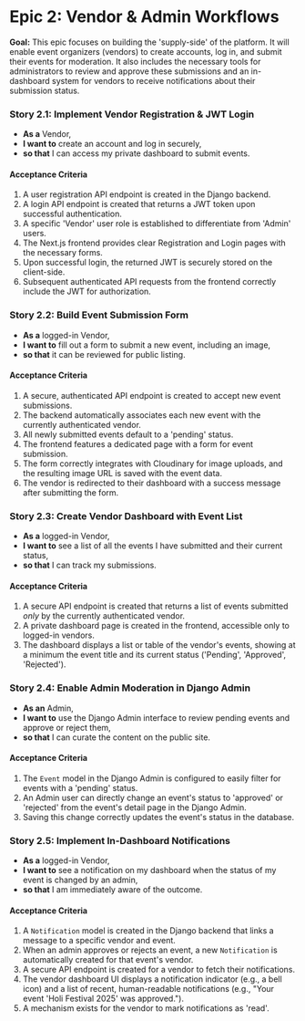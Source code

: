 # Epic 2: Vendor & Admin Workflows

**Goal:** This epic focuses on building the 'supply-side' of the platform. It will enable event organizers (vendors) to create accounts, log in, and submit their events for moderation. It also includes the necessary tools for administrators to review and approve these submissions and an in-dashboard system for vendors to receive notifications about their submission status.

### Story 2.1: Implement Vendor Registration & JWT Login

* **As a** Vendor,
* **I want to** create an account and log in securely,
* **so that** I can access my private dashboard to submit events.

#### Acceptance Criteria

1.  A user registration API endpoint is created in the Django backend.
2.  A login API endpoint is created that returns a JWT token upon successful authentication.
3.  A specific 'Vendor' user role is established to differentiate from 'Admin' users.
4.  The Next.js frontend provides clear Registration and Login pages with the necessary forms.
5.  Upon successful login, the returned JWT is securely stored on the client-side.
6.  Subsequent authenticated API requests from the frontend correctly include the JWT for authorization.

### Story 2.2: Build Event Submission Form

* **As a** logged-in Vendor,
* **I want to** fill out a form to submit a new event, including an image,
* **so that** it can be reviewed for public listing.

#### Acceptance Criteria

1.  A secure, authenticated API endpoint is created to accept new event submissions.
2.  The backend automatically associates each new event with the currently authenticated vendor.
3.  All newly submitted events default to a 'pending' status.
4.  The frontend features a dedicated page with a form for event submission.
5.  The form correctly integrates with Cloudinary for image uploads, and the resulting image URL is saved with the event data.
6.  The vendor is redirected to their dashboard with a success message after submitting the form.

### Story 2.3: Create Vendor Dashboard with Event List

* **As a** logged-in Vendor,
* **I want to** see a list of all the events I have submitted and their current status,
* **so that** I can track my submissions.

#### Acceptance Criteria

1.  A secure API endpoint is created that returns a list of events submitted *only* by the currently authenticated vendor.
2.  A private dashboard page is created in the frontend, accessible only to logged-in vendors.
3.  The dashboard displays a list or table of the vendor's events, showing at a minimum the event title and its current status ('Pending', 'Approved', 'Rejected').

### Story 2.4: Enable Admin Moderation in Django Admin

* **As an** Admin,
* **I want to** use the Django Admin interface to review pending events and approve or reject them,
* **so that** I can curate the content on the public site.

#### Acceptance Criteria

1.  The `Event` model in the Django Admin is configured to easily filter for events with a 'pending' status.
2.  An Admin user can directly change an event's status to 'approved' or 'rejected' from the event's detail page in the Django Admin.
3.  Saving this change correctly updates the event's status in the database.

### Story 2.5: Implement In-Dashboard Notifications

* **As a** logged-in Vendor,
* **I want to** see a notification on my dashboard when the status of my event is changed by an admin,
* **so that** I am immediately aware of the outcome.

#### Acceptance Criteria

1.  A `Notification` model is created in the Django backend that links a message to a specific vendor and event.
2.  When an admin approves or rejects an event, a new `Notification` is automatically created for that event's vendor.
3.  A secure API endpoint is created for a vendor to fetch their notifications.
4.  The vendor dashboard UI displays a notification indicator (e.g., a bell icon) and a list of recent, human-readable notifications (e.g., "Your event 'Holi Festival 2025' was approved.").
5.  A mechanism exists for the vendor to mark notifications as 'read'.

